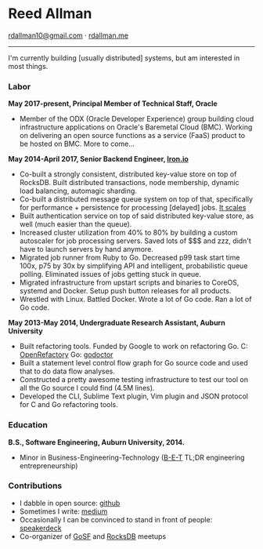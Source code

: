 # Reed Allman

<rdallman10@gmail.com> · [rdallman.me]

-------------------------------------------------------------------

I'm currently building [usually distributed] systems, but am interested in most
things.

### Labor

**May 2017-present, Principal Member of Technical Staff, Oracle**

  *  Member of the ODX (Oracle Developer Experience) group building cloud
     infrastructure applications on Oracle's Baremetal Cloud (BMC). Working on
     delivering an open source functions as a service (FaaS) product to be
     hosted on BMC. More to come...

**May 2014-April 2017, Senior Backend Engineer, [Iron.io]**

  *  Co-built a strongly consistent, distributed key-value store on top of RocksDB.
     Built distributed transactions, node membership, dynamic load balancing,
     automagic sharding.
  *  Co-built a distributed message queue system on top of that, specifically
     for performance + persistence for processing [delayed] jobs. [It scales]
  *  Built authentication service on top of said distributed key-value store,
     as well (much easier than the queue).
  *  Increased cluster utilization from 40% to 80% by building a custom
     autoscaler for job processing servers. Saved lots of $$$ and zzz,
     didn't have to launch servers by hand anymore.
  *  Migrated job runner from Ruby to Go. Decreased p99 task start time 100x,
     p75 by 30x by simplifying API and intelligent, probabilistic queue
     polling. Eliminated issues of jobs getting stuck in queue.
  *  Migrated infrastructure from upstart scripts and binaries to CoreOS,
     systemd and Docker. Setup push button releases for all products.
  *  Wrestled with Linux. Battled Docker. Wrote a lot of Go code. Ran a lot of
     Go code.

**May 2013-May 2014, Undergraduate Research Assistant, Auburn University** 

  *  Built refactoring tools. Funded by Google to work on refactoring Go. C:
     [OpenRefactory] Go: [godoctor]
  *  Built a statement level control flow graph for Go source code and used
     that to do data flow analyses.
  *  Constructed a pretty awesome testing infrastructure to test our tool on
     all the Go source I could find (4.5M lines).
  *  Developed the CLI, Sublime Text plugin, Vim plugin and JSON protocol for
     C and Go refactoring tools.

### Education

**B.S., Software Engineering, Auburn University, 2014.**

  *  Minor in Business-Engineering-Technology ([B-E-T] TL;DR engineering entrepreneurship)

### Contributions

  *  I dabble in open source: [github]
  *  Sometimes I write: [medium]
  *  Occasionally I can be convinced to stand in front of people: [speakerdeck]
  *  Co-organizer of [GoSF] and [RocksDB] meetups

[It scales]:https://www.iron.io/1m-msgsec-ironmqv3-hits-dos-commas/
[B-E-T]:https://eng.auburn.edu/research/centers/twc/bet-program/index.html
[github]:http://github.com/rdallman
[godoctor]:https://github.com/godoctor/godoctor
[Iron.io]:https://iron.io
[OpenRefactory]:http://dl.acm.org/citation.cfm?id=2541349
[rdallman.me]:http://www.rdallman.me
[speakerdeck]:https://speakerdeck.com/rdallman
[GoSF]:http://www.meetup.com/golangsf
[RocksDB]:http://www.meetup.com/RocksDB
[medium]: https://medium.com/@rdallman10
